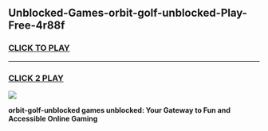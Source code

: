 
## Unblocked-Games-orbit-golf-unblocked-Play-Free-4r88f
<h3>
<a href="https://premium76.site?title=orbit-golf-unblocked&ref=20M">CLICK TO PLAY</a></h3>
<hr>

<h3>
<a href="https://premium76.site?title=orbit-golf-unblocked&ref=20M">CLICK 2 PLAY</a>
  
</h3>

<a href="https://premium76.site?title=orbit-golf-unblocked&ref=19M"><img src="https://clearcache.store/games.png"></a>


**orbit-golf-unblocked games unblocked: Your Gateway to Fun and Accessible Online Gaming**
